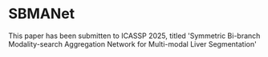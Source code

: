 # SBMANet

This paper has been submitten to ICASSP 2025, titled 'Symmetric Bi-branch Modality-search Aggregation Network for Multi-modal Liver Segmentation'
